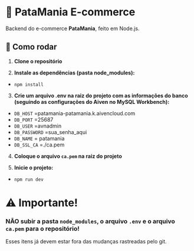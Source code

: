 # 🐾 PataMania E-commerce

Backend do e-commerce **PataMania**, feito em Node.js.

## 🚀 Como rodar

1. **Clone o repositório**
   
2. **Instale as dependências (pasta node_modules):**
- `npm install`

3. **Crie um arquivo .env na raiz do projeto com as informações do banco (seguindo as configurações do Aiven no MySQL Workbench):**
- `DB_HOST` =patamania-patamania.k.aivencloud.com
- `DB_PORT` =25687
- `DB_USER` =avnadmin
- `DB_PASSWORD` =sua_senha_aqui
- `DB_NAME` = patamania
- `DB_SSL_CA` =./ca.pem

4. **Coloque o arquivo `ca.pem` na raiz do projeto**

5. **Inicie o projeto:**
 - `npm run dev`


# ⚠️ Importante!
### NÃO subir a pasta `node_modules`, o arquivo `.env` e o arquivo `ca.pem` para o repositório!
Esses itens já devem estar fora das mudanças rastreadas pelo git.
